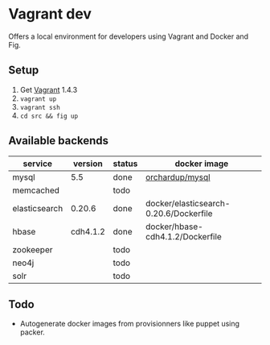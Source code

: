 # Vagrant dev

Offers a local environment for developers using Vagrant and Docker and Fig.

## Setup 

1. Get [Vagrant](http://www.vagrantup.com/downloads.html) 1.4.3
2. `vagrant up`
3. `vagrant ssh`
4. `cd src && fig up`

## Available backends

| service       | version  | status | docker image                                                 |
|---------------|----------|--------|--------------------------------------------------------------|
| mysql         | 5.5      | done   | [orchardup/mysql](https://github.com/orchardup/docker-mysql) |
| memcached     |          | todo   |                                                              |
| elasticsearch | 0.20.6   | done   | docker/elasticsearch-0.20.6/Dockerfile                       |
| hbase         | cdh4.1.2 | done   | docker/hbase-cdh4.1.2/Dockerfile                             |
| zookeeper     |          | todo   |                                                              |
| neo4j         |          | todo   |                                                              |
| solr          |          | todo   |                                                              |

## Todo

 * Autogenerate docker images from provisionners like puppet using packer.
